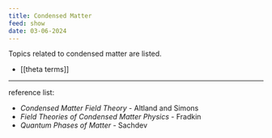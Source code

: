 ```yaml
---
title: Condensed Matter
feed: show
date: 03-06-2024
---
```

Topics related to condensed matter are listed.

- [[theta terms]]

---
reference list:
- *Condensed Matter Field Theory* - Altland and Simons
- *Field Theories of Condensed Matter Physics* - Fradkin
- *Quantum Phases of Matter* - Sachdev